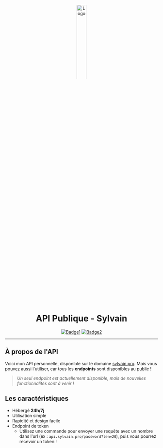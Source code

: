 <div align="center">
  <a href="https://api.sylvain.pro"><img src="https://github.com/20syldev/api/blob/main/src/api.png" alt="Logo" width="25%" height="auto"></a>

# API Publique - Sylvain
  [![Badge1](https://img.shields.io/badge/Version%20:-v1.0.0-ee6464?labelColor=23272A)](https://api.sylvain.pro)
  [![Badge2](https://img.shields.io/badge/Statut%20:-En%20ligne-42b85f?labelColor=23272A)](https://api.sylvain.pro)
</div>

---

## À propos de l'API
Voici mon API personnelle, disponible sur le domaine [sylvain.pro](https://api.sylvain.pro). 
Mais vous pouvez aussi l'utiliser, car tous les **endpoints** sont disponibles au public !
> *Un seul endpoint est actuellement disponible, mais de nouvelles fonctionnalités sont à venir !*

## Les caractéristiques
- Hébergé **24h/7j**
- Utilisation simple
- Rapidité et design facile
- Endpoint de token
  - Utilisez une commande pour envoyer une requête avec un nombre dans l'url (ex : `api.sylvain.pro/password?len=20`), puis vous pourrez recevoir un token !

